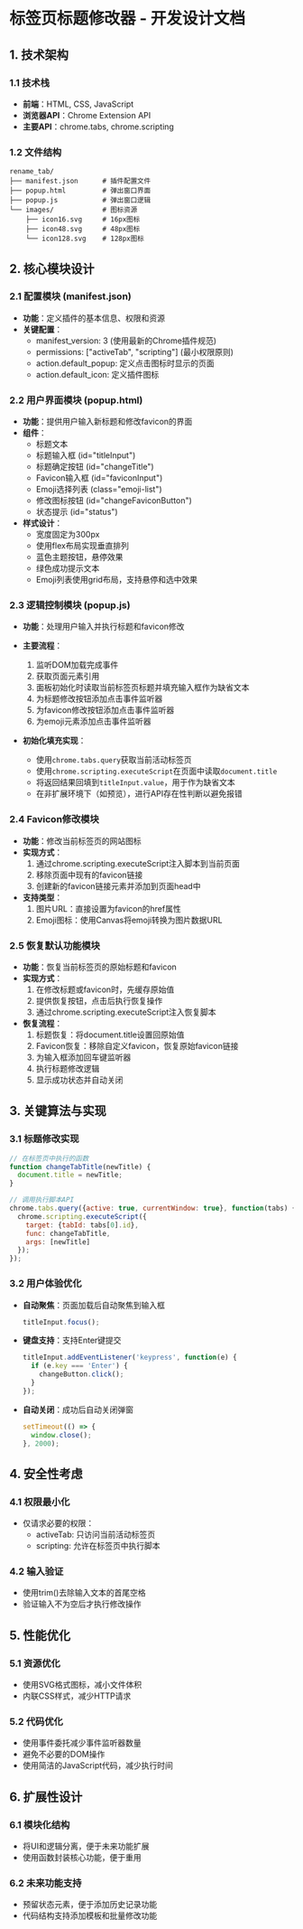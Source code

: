 # 标签页标题修改器 - 开发设计文档

## 1. 技术架构

### 1.1 技术栈
- **前端**：HTML, CSS, JavaScript
- **浏览器API**：Chrome Extension API
- **主要API**：chrome.tabs, chrome.scripting

### 1.2 文件结构
```
rename_tab/
├── manifest.json      # 插件配置文件
├── popup.html         # 弹出窗口界面
├── popup.js           # 弹出窗口逻辑
└── images/            # 图标资源
    ├── icon16.svg     # 16px图标
    ├── icon48.svg     # 48px图标
    └── icon128.svg    # 128px图标
```

## 2. 核心模块设计

### 2.1 配置模块 (manifest.json)
- **功能**：定义插件的基本信息、权限和资源
- **关键配置**：
  - manifest_version: 3 (使用最新的Chrome插件规范)
  - permissions: ["activeTab", "scripting"] (最小权限原则)
  - action.default_popup: 定义点击图标时显示的页面
  - action.default_icon: 定义插件图标

### 2.2 用户界面模块 (popup.html)
- **功能**：提供用户输入新标题和修改favicon的界面
- **组件**：
  - 标题文本
  - 标题输入框 (id="titleInput")
  - 标题确定按钮 (id="changeTitle")
  - Favicon输入框 (id="faviconInput")
  - Emoji选择列表 (class="emoji-list")
  - 修改图标按钮 (id="changeFaviconButton")
  - 状态提示 (id="status")
- **样式设计**：
  - 宽度固定为300px
  - 使用flex布局实现垂直排列
  - 蓝色主题按钮，悬停效果
  - 绿色成功提示文本
  - Emoji列表使用grid布局，支持悬停和选中效果

### 2.3 逻辑控制模块 (popup.js)
- **功能**：处理用户输入并执行标题和favicon修改
- **主要流程**：
  1. 监听DOM加载完成事件
  2. 获取页面元素引用
  3. 面板初始化时读取当前标签页标题并填充输入框作为缺省文本
  4. 为标题修改按钮添加点击事件监听器
  5. 为favicon修改按钮添加点击事件监听器
  6. 为emoji元素添加点击事件监听器

- **初始化填充实现**：
  - 使用`chrome.tabs.query`获取当前活动标签页
  - 使用`chrome.scripting.executeScript`在页面中读取`document.title`
  - 将返回结果回填到`titleInput.value`，用于作为缺省文本
  - 在非扩展环境下（如预览），进行API存在性判断以避免报错

### 2.4 Favicon修改模块
- **功能**：修改当前标签页的网站图标
- **实现方式**：
  1. 通过chrome.scripting.executeScript注入脚本到当前页面
  2. 移除页面中现有的favicon链接
  3. 创建新的favicon链接元素并添加到页面head中
- **支持类型**：
  1. 图片URL：直接设置为favicon的href属性
  2. Emoji图标：使用Canvas将emoji转换为图片数据URL

### 2.5 恢复默认功能模块
- **功能**：恢复当前标签页的原始标题和favicon
- **实现方式**：
  1. 在修改标题或favicon时，先缓存原始值
  2. 提供恢复按钮，点击后执行恢复操作
  3. 通过chrome.scripting.executeScript注入恢复脚本
- **恢复流程**：
  1. 标题恢复：将document.title设置回原始值
  2. Favicon恢复：移除自定义favicon，恢复原始favicon链接
  4. 为输入框添加回车键监听器
  5. 执行标题修改逻辑
  6. 显示成功状态并自动关闭

## 3. 关键算法与实现

### 3.1 标题修改实现
```javascript
// 在标签页中执行的函数
function changeTabTitle(newTitle) {
  document.title = newTitle;
}

// 调用执行脚本API
chrome.tabs.query({active: true, currentWindow: true}, function(tabs) {
  chrome.scripting.executeScript({
    target: {tabId: tabs[0].id},
    func: changeTabTitle,
    args: [newTitle]
  });
});
```

### 3.2 用户体验优化
- **自动聚焦**：页面加载后自动聚焦到输入框
  ```javascript
  titleInput.focus();
  ```
- **键盘支持**：支持Enter键提交
  ```javascript
  titleInput.addEventListener('keypress', function(e) {
    if (e.key === 'Enter') {
      changeButton.click();
    }
  });
  ```
- **自动关闭**：成功后自动关闭弹窗
  ```javascript
  setTimeout(() => {
    window.close();
  }, 2000);
  ```

## 4. 安全性考虑

### 4.1 权限最小化
- 仅请求必要的权限：
  - activeTab: 只访问当前活动标签页
  - scripting: 允许在标签页中执行脚本

### 4.2 输入验证
- 使用trim()去除输入文本的首尾空格
- 验证输入不为空后才执行修改操作

## 5. 性能优化

### 5.1 资源优化
- 使用SVG格式图标，减小文件体积
- 内联CSS样式，减少HTTP请求

### 5.2 代码优化
- 使用事件委托减少事件监听器数量
- 避免不必要的DOM操作
- 使用简洁的JavaScript代码，减少执行时间

## 6. 扩展性设计

### 6.1 模块化结构
- 将UI和逻辑分离，便于未来功能扩展
- 使用函数封装核心功能，便于重用

### 6.2 未来功能支持
- 预留状态元素，便于添加历史记录功能
- 代码结构支持添加模板和批量修改功能
